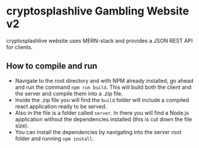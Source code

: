 # cryptosplashlive Gambling Website v2

cryptosplashlive website uses MERN-stack and provides a JSON REST API for clients.

## How to compile and run

- Navigate to the root directory and with NPM already installed, go ahead and run the command `npm run build`. This will build both the client and the server and compile them into a .zip file.
- Inside the .zip file you will find the `build` folder will include a compiled react application ready to be served.
- Also in the file is a folder called `server`. In there you will find a Node.js application without the dependencies installed (this is cut down the file size).
- You can install the dependencies by navigating into the server root folder and running `npm install`.
